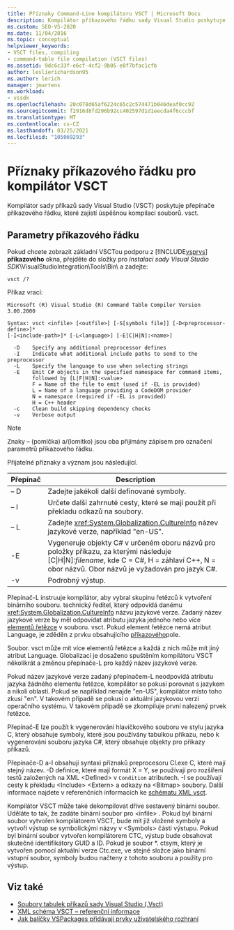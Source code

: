 ```yaml
---
title: Příznaky Command-Line kompilátoru VSCT | Microsoft Docs
description: Kompilátor příkazového řádku sady Visual Studio poskytuje možnosti příkazového řádku pro zajištění úspěšné kompilace souborů. vsct.
ms.custom: SEO-VS-2020
ms.date: 11/04/2016
ms.topic: conceptual
helpviewer_keywords:
- VSCT files, compiling
- command-table file compilation (VSCT files)
ms.assetid: 9dc6c33f-e6cf-4cf2-9b05-e8f7bfac1cfb
author: leslierichardson95
ms.author: lerich
manager: jmartens
ms.workload:
- vssdk
ms.openlocfilehash: 20c078d65af6224c65c2c574471b046deaf0cc92
ms.sourcegitcommit: f2916d8fd296b92cc402597d1d1eecda4f6cccbf
ms.translationtype: MT
ms.contentlocale: cs-CZ
ms.lasthandoff: 03/25/2021
ms.locfileid: "105069293"
---
```

# <a name="vsct-compiler-command-line-flags"></a>Příznaky příkazového řádku pro kompilátor VSCT
Kompilátor sady příkazů sady Visual Studio (VSCT) poskytuje přepínače příkazového řádku, které zajistí úspěšnou kompilaci souborů. vsct.

## <a name="command-line-parameters"></a>Parametry příkazového řádku
 Pokud chcete zobrazit základní VSCTou podporu z [!INCLUDE[vsprvs](../../code-quality/includes/vsprvs_md.md)] **příkazového** okna, přejděte do složky pro *instalaci sady Visual Studio SDK*\VisualStudioIntegration\Tools\Bin\ a zadejte:

```
vsct /?
```

 Příkaz vrací:

```
Microsoft (R) Visual Studio (R) Command Table Compiler Version 3.00.2000

Syntax: vsct <infile> [<outfile>] [-S[symbols file]] [-D<preprocessor-define>]*
[-I<include-path>]* [-L<language>] [-E[C|H|N]:<name>]

  -D    Specify any additional preprocessor defines
  -I    Indicate what additional include paths to send to the preprocessor
  -L    Specify the language to use when selecting strings
  -E    Emit C# objects in the specified namespace for command items,
        followed by [L|F|H|N]:<value>
        F = Name of the file to emit (used if -EL is provided)
        L = Name of a language providing a CodeDOM provider
        N = namespace (required if -EL is provided)
        H = C++ header
  -c    Clean build skipping dependency checks
  -v    Verbose output
```

> [!NOTE]
> Znaky – (pomlčka) a/(lomítko) jsou oba přijímány zápisem pro označení parametrů příkazového řádku.

 Přijatelné příznaky a význam jsou následující.

|Přepínač|Description|
|------------|-----------------|
|– D|Zadejte jakékoli další definované symboly.|
|– I|Určete další zahrnuté cesty, které se mají použít při překladu odkazů na soubory.|
|– L|Zadejte <xref:System.Globalization.CultureInfo> název jazykové verze, například "en-US".|
|-E|Vygeneruje objekty C# v určeném oboru názvů pro položky příkazu, za kterými následuje [C&#124;H&#124;N]:*filename*, kde C = C#, H = záhlaví C++, N = obor názvů. Obor názvů je vyžadován pro jazyk C#.|
|-v|Podrobný výstup.|

 Přepínač-L instruuje kompilátor, aby vybral skupinu řetězců k vytvoření binárního souboru. technický ředitel, který odpovídá danému <xref:System.Globalization.CultureInfo> názvu jazykové verze. Zadaný název jazykové verze by měl odpovídat atributu jazyka jednoho nebo více [elementů řetězce](../../extensibility/strings-element.md) v souboru. vsct. Pokud element řetězce nemá atribut Language, je zděděn z prvku obsahujícího [příkazového](../../extensibility/commandtable-element.md)pole.

 Soubor. vsct může mít více elementů řetězce a každá z nich může mít jiný atribut Language. Globalizaci je dosaženo spuštěním kompilátoru VSCT několikrát a změnou přepínače-L pro každý název jazykové verze.

 Pokud název jazykové verze zadaný přepínačem-L neodpovídá atributu jazyka žádného elementu řetězce, kompilátor se pokusí porovnat s jazykem a nikoli oblastí. Pokud se například nenajde "en-US", kompilátor místo toho zkusí "en". V takovém případě se pokusí o aktuální jazykovou verzi operačního systému. V takovém případě se zkompiluje první nalezený prvek řetězce.

 Přepínač-E lze použít k vygenerování hlavičkového souboru ve stylu jazyka C, který obsahuje symboly, které jsou používány tabulkou příkazu, nebo k vygenerování souboru jazyka C#, který obsahuje objekty pro příkazy příkazů.

 Přepínače-D a-I obsahují syntaxi příznaků preprocesoru Cl.exe C, které mají stejný název. -D definice, které mají formát X = Y, se používají pro rozšíření testů založených na XML \<Defined> v `Condition` atributech. -I se používají cesty k překladu \<Include> \<Extern> a odkazy na \<Bitmap> soubory. Další informace najdete v referenčních informacích ke [schématu XML vsct](../../extensibility/vsct-xml-schema-reference.md).

 Kompilátor VSCT může také dekompilovat dříve sestavený binární soubor. Uděláte to tak, že zadáte binární soubor pro \<infile> .   Pokud byl binární soubor vytvořen kompilátorem VSCT, bude mít již vložené symboly a vytvoří výstup se symbolickými názvy v \<Symbols> části výstupu. Pokud byl binární soubor vytvořen kompilátorem CTC, výstup bude obsahovat skutečné identifikátory GUID a ID. Pokud je soubor *. ctsym, který je vytvořen pomocí aktuální verze Ctc.exe, ve stejné složce jako binární vstupní soubor, symboly budou načteny z tohoto souboru a použity pro výstup.

## <a name="see-also"></a>Viz také
- [Soubory tabulek příkazů sady Visual Studio (.Vsct)](../../extensibility/internals/visual-studio-command-table-dot-vsct-files.md)
- [XML schéma VSCT – referenční informace](../../extensibility/vsct-xml-schema-reference.md)
- [Jak balíčky VSPackages přidávají prvky uživatelského rozhraní](../../extensibility/internals/how-vspackages-add-user-interface-elements.md)
